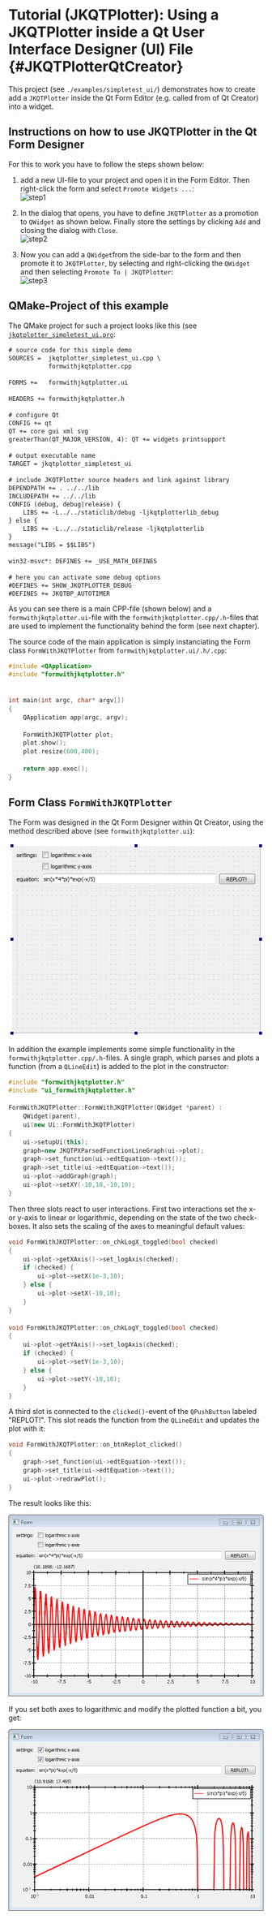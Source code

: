 # Tutorial (JKQTPlotter): Using a JKQTPlotter inside a Qt User Interface Designer (UI) File {#JKQTPlotterQtCreator}
This project (see `./examples/simpletest_ui/`) demonstrates how to create add a `JKQTPlotter` inside the Qt Form Editor (e.g. called from of Qt Creator) into a widget. 

## Instructions on how to use JKQTPlotter in the Qt Form Designer

For this to work you have to follow the steps shown below:

1. add a new UI-file to your project and open it in the Form Editor. Then right-click the form and select `Promote Widgets ...`:<br>
   ![step1](https://raw.githubusercontent.com/jkriege2/JKQTPlotter/master/doc/images/uidesigner_step1.png)

2. In the dialog that opens, you have to define `JKQTPlotter` as a promotion to `QWidget` as shown below. Finally store the settings by clicking `Add` and closing the dialog with `Close`.<br>
   ![step2](https://raw.githubusercontent.com/jkriege2/JKQTPlotter/master/doc/images/uidesigner_step2.png)

3. Now you can add a `QWidget`from the side-bar to the form and then promote it to `JKQTPlotter`, by selecting and right-clicking the `QWidget` and then selecting `Promote To | JKQTPlotter`:<br>
   ![step3](https://raw.githubusercontent.com/jkriege2/JKQTPlotter/master/doc/images/uidesigner_step3.png)
   
   
   
## QMake-Project of this example

The QMake project for such a project looks like this (see [`jkqtplotter_simpletest_ui.pro`](../simpletest_ui/jkqtplotter_simpletest_ui.pro):
```.qmake
# source code for this simple demo
SOURCES =  jkqtplotter_simpletest_ui.cpp \
           formwithjkqtplotter.cpp

FORMS +=   formwithjkqtplotter.ui

HEADERS += formwithjkqtplotter.h

# configure Qt
CONFIG += qt
QT += core gui xml svg
greaterThan(QT_MAJOR_VERSION, 4): QT += widgets printsupport

# output executable name
TARGET = jkqtplotter_simpletest_ui

# include JKQTPlotter source headers and link against library
DEPENDPATH += . ../../lib
INCLUDEPATH += ../../lib
CONFIG (debug, debug|release) {
    LIBS += -L../../staticlib/debug -ljkqtplotterlib_debug
} else {
    LIBS += -L../../staticlib/release -ljkqtplotterlib
}
message("LIBS = $$LIBS")

win32-msvc*: DEFINES += _USE_MATH_DEFINES

# here you can activate some debug options
#DEFINES += SHOW_JKQTPLOTTER_DEBUG
#DEFINES += JKQTBP_AUTOTIMER
```

As you can see there is a main CPP-file (shown below) and a `formwithjkqtplotter.ui`-file with the `formwithjkqtplotter.cpp/.h`-files that are used to implement the functionality behind the form (see next chapter).

The source code of the main application is simply instanciating the Form class `FormWithJKQTPlotter` from `formwithjkqtplotter.ui/.h/.cpp`:
```.cpp
#include <QApplication>
#include "formwithjkqtplotter.h"


int main(int argc, char* argv[])
{
    QApplication app(argc, argv);

    FormWithJKQTPlotter plot;
    plot.show();
    plot.resize(600,400);

    return app.exec();
}
```

## Form Class `FormWithJKQTPlotter`

The Form was designed in the Qt Form Designer within Qt Creator, using the method described above (see `formwithjkqtplotter.ui`):

![jkqtplotter_simpletest_ui1](../../screenshots/jkqtplotter_simpletest_ui_widget.png)

In addition the example implements some simple functionality in the `formwithjkqtplotter.cpp/.h`-files. A single graph, which parses and plots a function (from a `QLineEdit`) is added to the plot in the constructor:
```.cpp
#include "formwithjkqtplotter.h"
#include "ui_formwithjkqtplotter.h"

FormWithJKQTPlotter::FormWithJKQTPlotter(QWidget *parent) :
    QWidget(parent),
    ui(new Ui::FormWithJKQTPlotter)
{
    ui->setupUi(this);
    graph=new JKQTPXParsedFunctionLineGraph(ui->plot);
    graph->set_function(ui->edtEquation->text());
    graph->set_title(ui->edtEquation->text());
    ui->plot->addGraph(graph);
    ui->plot->setXY(-10,10,-10,10);
}
```

Then three slots react to user interactions. First two interactions set the x- or y-axis to linear or logarithmic, depending on the state of the two check-boxes. It also sets the scaling of the axes to meaningful default values:
```.cpp
void FormWithJKQTPlotter::on_chkLogX_toggled(bool checked)
{
    ui->plot->getXAxis()->set_logAxis(checked);
    if (checked) {
        ui->plot->setX(1e-3,10);
    } else {
        ui->plot->setX(-10,10);
    }
}

void FormWithJKQTPlotter::on_chkLogY_toggled(bool checked)
{
    ui->plot->getYAxis()->set_logAxis(checked);
    if (checked) {
        ui->plot->setY(1e-3,10);
    } else {
        ui->plot->setY(-10,10);
    }
}
```

A third slot is connected to the `clicked()`-event of the `QPushButton` labeled "REPLOT!". This slot reads the function from the `QLineEdit` and updates the plot with it:
```.cpp
void FormWithJKQTPlotter::on_btnReplot_clicked()
{
    graph->set_function(ui->edtEquation->text());
    graph->set_title(ui->edtEquation->text());
    ui->plot->redrawPlot();
}
```


The result looks like this:

![jkqtplotter_simpletest_ui1](../../screenshots/jkqtplotter_simpletest_ui.png)

If you set both axes to logarithmic and modify the plotted function a bit, you get:

![jkqtplotter_simpletest_ui1](../../screenshots/jkqtplotter_simpletest_ui_loglog.png)



